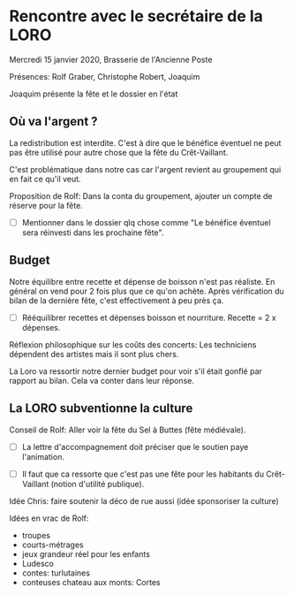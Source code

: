 # Rencontre avec le secrétaire de la LORO

Mercredi 15 janvier 2020, Brasserie de l'Ancienne Poste

Présences: Rolf Graber, Christophe Robert, Joaquim

Joaquim présente la fête et le dossier en l'état

## Où va l'argent ?

La redistribution est interdite. C'est à dire que le bénéfice éventuel ne peut pas être utilisé pour autre chose que la fête du Crêt-Vaillant.

C'est problématique dans notre cas car l'argent revient au groupement qui en fait ce qu'il veut.

Proposition de Rolf: Dans la conta du groupement, ajouter un compte de réserve pour la fête.

- [ ] Mentionner dans le dossier qlq chose comme "Le bénéfice éventuel sera réinvesti dans les prochaine fête".

## Budget

Notre équilibre entre recette et dépense de boisson n'est pas réaliste. En général on vend pour 2 fois plus que ce qu'on achète. Après vérification du bilan de la dernière fête, c'est effectivement à peu près ça.

- [ ] Rééquilibrer recettes et dépenses boisson et nourriture. Recette = 2 x dépenses.

Réflexion philosophique sur les coûts des concerts: Les techniciens dépendent des artistes mais il sont plus chers.

La Loro va ressortir notre dernier budget pour voir s'il était gonflé par rapport au bilan. Cela va conter dans leur réponse.

## La LORO subventionne la culture

Conseil de Rolf: Aller voir la fête du Sel à Buttes (fête médiévale).

- [ ] La lettre d'accompagnement doit préciser que le soutien paye l'animation.

- [ ] Il faut que ca ressorte que c'est pas une fête pour les habitants du Crêt-Vaillant (notion d'utilité publique).

Idée Chris: faire soutenir la déco de rue aussi (idée sponsoriser la culture)

Idées en vrac de Rolf:
* troupes
* courts-métrages
* jeux grandeur réel pour les enfants
* Ludesco
* contes: turlutaines
* conteuses chateau aux monts: Cortes

